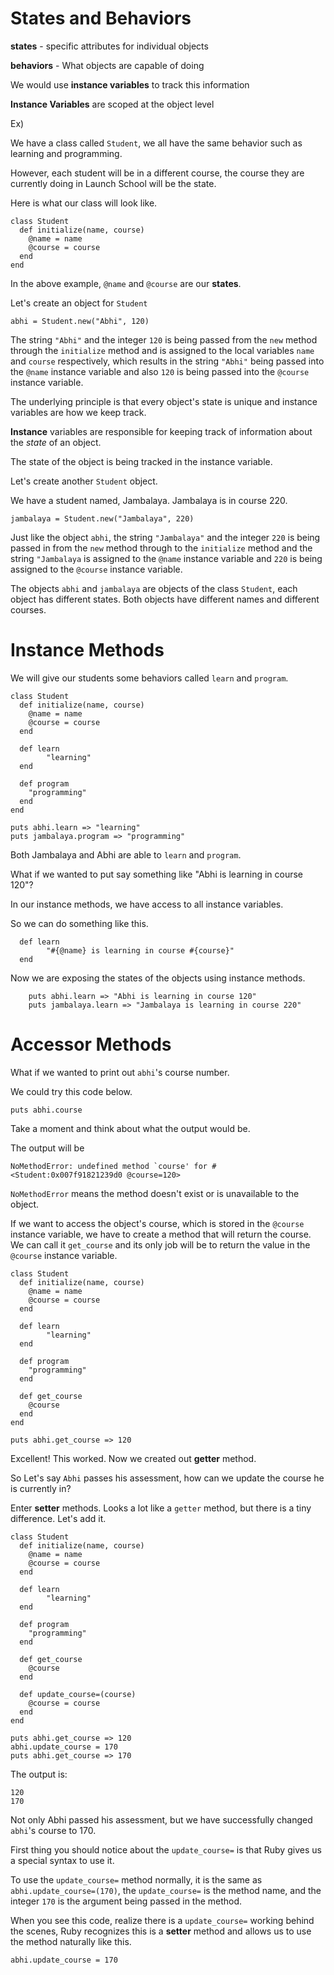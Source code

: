 <h1>States and Behaviors</h1>

**states** - specific attributes for individual objects

**behaviors** - What objects are capable of doing

We would use **instance variables** to track this information

**Instance Variables** are scoped at the object level

Ex)

We have a class called `Student`, we all have the same behavior such as learning and programming.

However, each student will be in a different course, the course they are currently doing in Launch School
will be the state.

Here is what our class will look like.

```
class Student
  def initialize(name, course)
    @name = name
    @course = course
  end
end
```

In the above example, `@name` and `@course` are our **states**.

Let's create an object for `Student`

```
abhi = Student.new("Abhi", 120)
```

The string `"Abhi"` and the integer `120` is being passed from the `new` method through the `initialize` method
and is assigned to the local variables `name` and `course` respectively, which results in the string `"Abhi"` being passed into 
the `@name` instance variable and also `120` is being passed into the `@course` instance variable.

The underlying principle is that every object's state is unique and instance variables are how we keep track.

**Instance** variables are responsible for keeping track of information about the _state_ of an object.

The state of the object is being tracked in the instance variable.

Let's create another `Student` object.

We have a student named, Jambalaya.  Jambalaya is in course 220.

``` 
jambalaya = Student.new("Jambalaya", 220)
```

Just like the object `abhi`, the string `"Jambalaya"` and the integer `220`
is being passed in from the `new` method through to the `initialize` method 
and the string `"Jambalaya` is assigned to the `@name` instance variable and 
`220` is being assigned to the `@course` instance variable. 

The objects `abhi` and `jambalaya` are objects of the class `Student`, each object
has different states.  Both objects have different names and different courses.

<h1>Instance Methods</h1>

We will give our students some behaviors called `learn` and `program`.

```
class Student
  def initialize(name, course)
    @name = name
    @course = course
  end

  def learn
 		"learning"
  end
  
  def program
  	"programming"
  end
end

puts abhi.learn => "learning"
puts jambalaya.program => "programming"
```

Both Jambalaya and Abhi are able to `learn` and `program`.

What if we wanted to put say something like "Abhi is learning in course 120"?

In our instance methods, we have access to all instance variables.

So we can do something like this.

```
  def learn
 		"#{@name} is learning in course #{course}"
  end
```

Now we are exposing the states of the objects using instance methods.

```
	puts abhi.learn => "Abhi is learning in course 120"
	puts jambalaya.learn => "Jambalaya is learning in course 220"
```

<h1>Accessor Methods</h1>

What if we wanted to print out `abhi`'s course number.

We could try this code below.

```
puts abhi.course
```

Take a moment and think about what the output would be.

The output will be 

```
NoMethodError: undefined method `course' for #<Student:0x007f91821239d0 @course=120>
```

`NoMethodError` means the method doesn't exist or is unavailable to the object.

If we want to access the object's course, which is stored in the `@course` instance variable,
we have to create a method that will return the course.  We can call it `get_course` and its only job
will be to return the value in the `@course` instance variable.

```
class Student
  def initialize(name, course)
    @name = name
    @course = course
  end

  def learn
 		"learning"
  end
  
  def program
  	"programming"
  end
  
  def get_course
  	@course
  end
end

puts abhi.get_course => 120
```

Excellent! This worked.  Now we created out **getter** method.  

So Let's say `Abhi` passes his assessment, how can we update the course
he is currently in? 

Enter **setter** methods. Looks a lot like a `getter` method, but there is a tiny difference.
Let's add it.

```
class Student
  def initialize(name, course)
    @name = name
    @course = course
  end

  def learn
 		"learning"
  end
  
  def program
  	"programming"
  end
  
  def get_course
  	@course
  end
  
  def update_course=(course)
  	@course = course
  end
end

puts abhi.get_course => 120
abhi.update_course = 170
puts abhi.get_course => 170
```

The output is:

```
120
170
```

Not only Abhi passed his assessment, but we have successfully changed `abhi`'s course to 170.

First thing you should notice about the `update_course=` is that Ruby gives us a special syntax to use it.

To use the `update_course=` method normally, it is the same as `abhi.update_course=(170)`, the
`update_course=` is the method name, and the integer `170` is the argument being passed in the method.

When you see this code, realize there is a `update_course=` working behind the scenes, Ruby recognizes this is 
a **setter** method and allows us to use the method naturally like this.

`abhi.update_course = 170`






